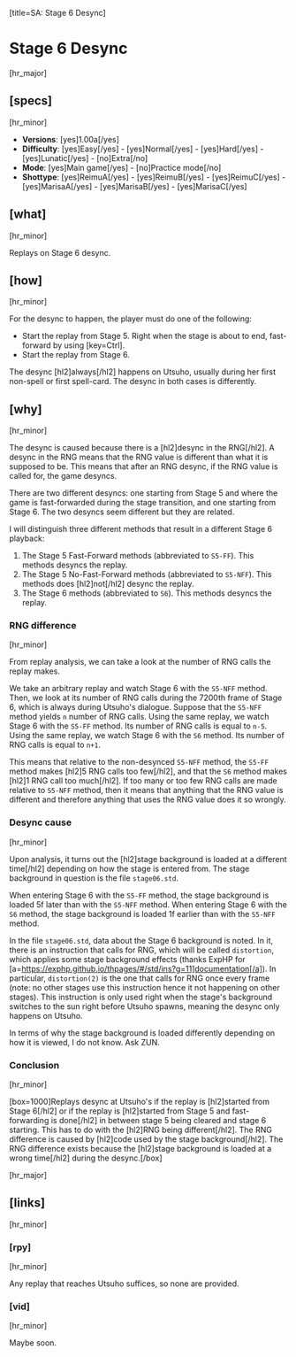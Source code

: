 [title=SA: Stage 6 Desync]
# Stage 6 Desync

[hr_major] 
## [specs]
[hr_minor]  

* **Versions**: [yes]1.00a[/yes] 
* **Difficulty**: [yes]Easy[/yes] - [yes]Normal[/yes] - [yes]Hard[/yes] - [yes]Lunatic[/yes] - [no]Extra[/no]
* **Mode**: [yes]Main game[/yes] - [no]Practice mode[/no]
* **Shottype**: [yes]ReimuA[/yes] - [yes]ReimuB[/yes] - [yes]ReimuC[/yes] - [yes]MarisaA[/yes] - [yes]MarisaB[/yes] - [yes]MarisaC[/yes]

## [what]
[hr_minor]

Replays on Stage 6 desync.

## [how]
[hr_minor]

For the desync to happen, the player must do one of the following:
+ Start the replay from Stage 5. Right when the stage is about to end, fast-forward by using [key=Ctrl].
+ Start the replay from Stage 6.

The desync [hl2]always[/hl2] happens on Utsuho, usually during her first non-spell or first spell-card. The desync in both cases is differently.

## [why]
[hr_minor]

The desync is caused because there is a [hl2]desync in the RNG[/hl2]. A desync in the RNG means that the RNG value is different than what it is supposed to be. This means that after an RNG desync, if the RNG value is called for, the game desyncs.

There are two different desyncs: one starting from Stage 5 and where the game is fast-forwarded during the stage transition, and one starting from Stage 6. The two desyncs seem different but they are related.

I will distinguish three different methods that result in a different Stage 6 playback:
1. The Stage 5 Fast-Forward methods (abbreviated to ``S5-FF``). This methods desyncs the replay.
2. The Stage 5 No-Fast-Forward methods (abbreviated to ``S5-NFF``). This methods does [hl2]not[/hl2] desync the replay.
3. The Stage 6 methods (abbreviated to ``S6``). This methods desyncs the replay.

### RNG difference
[hr_minor]

From replay analysis, we can take a look at the number of RNG calls the replay makes.

We take an arbitrary replay and watch Stage 6 with the ``S5-NFF`` method. Then, we look at its number of RNG calls during the 7200th frame of Stage 6, which is always during Utsuho's dialogue. Suppose that the ``S5-NFF`` method yields ``n`` number of RNG calls.
Using the same replay, we watch Stage 6 with the ``S5-FF`` method. Its number of RNG calls is equal to ``n-5``.
Using the same replay, we watch Stage 6 with the ``S6`` method. Its number of RNG calls is equal to ``n+1``.

This means that relative to the non-desynced ``S5-NFF`` method, the ``S5-FF`` method makes [hl2]5 RNG calls too few[/hl2], and that the ``S6`` method makes [hl2]1 RNG call too much[/hl2]. If too many or too few RNG calls are made relative to ``S5-NFF`` method, then it means that anything that the RNG value is different and therefore anything that uses the RNG value does it so wrongly.

### Desync cause
[hr_minor]

Upon analysis, it turns out the [hl2]stage background is loaded at a different time[/hl2] depending on how the stage is entered from. The stage background in question is the file ``stage06.std``.

When entering Stage 6 with the ``S5-FF`` method, the stage background is loaded 5f later than with the ``S5-NFF`` method.
When entering Stage 6 with the ``S6`` method, the stage background is loaded 1f earlier than with the ``S5-NFF`` method.

In the file ``stage06.std``, data about the Stage 6 background is noted. In it, there is an instruction that calls for RNG, which will be called ``distortion``, which applies some stage background effects (thanks ExpHP for [a=https://exphp.github.io/thpages/#/std/ins?g=11]documentation[/a]). In particular, ``distortion(2)`` is the one that calls for RNG once every frame (note: no other stages use this instruction hence it not happening on other stages). This instruction is only used right when the stage's background switches to the sun right before Utsuho spawns, meaning the desync only happens on Utsuho.

In terms of why the stage background is loaded differently depending on how it is viewed, I do not know. Ask ZUN.

### Conclusion
[hr_minor]

[box=1000]Replays desync at Utsuho's if the replay is [hl2]started from Stage 6[/hl2] or if the replay is [hl2]started from Stage 5 and fast-forwarding is done[/hl2] in between stage 5 being cleared and stage 6 starting. This has to do with the [hl2]RNG being different[/hl2]. The RNG difference is caused by [hl2]code used by the stage background[/hl2]. The RNG difference exists because the [hl2]stage background is loaded at a wrong time[/hl2] during the desync.[/box]


[hr_major]
## [links]
[hr_minor]
### [rpy]
[hr_minor]

Any replay that reaches Utsuho suffices, so none are provided.

### [vid]
[hr_minor]

Maybe soon.

